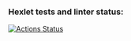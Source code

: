 ### Hexlet tests and linter status:
[![Actions Status](https://github.com/ilrosch/python-project-50/actions/workflows/hexlet-check.yml/badge.svg)](https://github.com/ilrosch/python-project-50/actions)